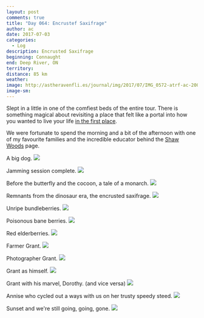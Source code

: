 ```yaml
---
layout: post
comments: true
title: "Day 064: Encrustef Saxifrage"
author: ac
date: 2017-07-03
categories:
  - Log
description: Encrusted Saxifrage
beginning: Connaught
end: Deep River, ON
territory: 
distance: 85 km
weather: 
image: http://astheravenfli.es/journal/img/2017/07/IMG_0572-atrf-ac-2000-web.jpg
image-sm:
---
```


Slept in a little in one of the comfiest beds of the entire tour. There is something magical about revisiting a place that felt like a portal into how you wanted to live your life [in the first place](https://asadchishti.tumblr.com/post/32407744145/photo-essay-cobden-woods-on-an-organic-farm).

We were fortunate to spend the morning and a bit of the afternoon with one of my favourite families and the incredible educator behind the [Shaw Woods](https://www.facebook.com/Shaw-Woods-262712437198255/) page.

A big dog.
<img src="http://astheravenfli.es/journal/img/2017/07/IMG_0480-atrf-ac-2000-web.jpg">

Jamming session complete.
<img src="http://astheravenfli.es/journal/img/2017/07/IMG_0485-atrf-ac-2000-web.jpg">

Before the butterfly and the cocoon, a tale of a monarch.
<img src="http://astheravenfli.es/journal/img/2017/07/IMG_0519-atrf-ac-2000-web.jpg">

Remnants from the dinosaur era, the encrusted saxifrage.
<img src="http://astheravenfli.es/journal/img/2017/07/IMG_0537-atrf-ac-2000-web.jpg">

Unripe bundleberries.
<img src="http://astheravenfli.es/journal/img/2017/07/IMG_0546-atrf-ac-2000-web.jpg">

Poisonous bane berries.
<img src="http://astheravenfli.es/journal/img/2017/07/IMG_0548-atrf-ac-2000-web.jpg">

Red elderberries.
<img src="http://astheravenfli.es/journal/img/2017/07/IMG_0567-atrf-ac-2000-web.jpg">

Farmer Grant.
<img src="http://astheravenfli.es/journal/img/2017/07/IMG_0495-atrf-ac-2000-web.jpg">

Photographer Grant.
<img src="http://astheravenfli.es/journal/img/2017/07/IMG_0562-atrf-ac-2000-web.jpg">

Grant as himself.
<img src="http://astheravenfli.es/journal/img/2017/07/IMG_0558-atrf-ac-2000-web.jpg">

Grant with his marvel, Dorothy. (and vice versa)
<img src="http://astheravenfli.es/journal/img/2017/07/IMG_0571-atrf-ac-2000-web.jpg">

Annise who cycled out a ways with us on her trusty speedy steed.
<img src="http://astheravenfli.es/journal/img/2017/07/IMG_0576-atrf-ac-2000-web.jpg">

Sunset and we're still going, going, gone.
<img src="http://astheravenfli.es/journal/img/2017/07/IMG_0580-atrf-ac-2000-web.jpg">
